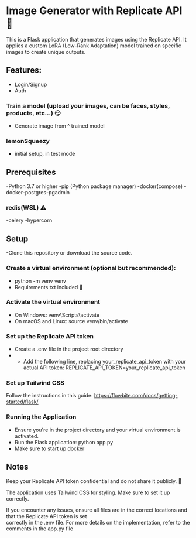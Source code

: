 # Image Generator with Replicate API 🤖

This is a Flask application that generates images using the Replicate API. It applies a custom LoRA (Low-Rank Adaptation) model trained on specific images to create unique outputs.

## Features:
* Login/Signup
* Auth
### Train a model (upload your images, can be faces, styles, products, etc...) 😏
* Generate image from ^ trained model

### lemonSqueezy
- initial setup, in test mode

## Prerequisites 
-Python 3.7 or higher
-pip (Python package manager)
-docker(compose) 
-docker-postgres-pgadmin
### redis(WSL) ⚠️
-celery
-hypercorn

## Setup
-Clone this repository or download the source code.

### Create a virtual environment (optional but recommended):
  - python -m venv venv
  - Requirements.txt included 🔋
  
### Activate the virtual environment
  - On Windows: venv\Scripts\activate
  - On macOS and Linux: source venv/bin/activate
  
### Set up the Replicate API token
  - Create a .env file in the project root directory
  - - Add the following line, replacing your_replicate_api_token with your actual API token:
     REPLICATE_API_TOKEN=your_replicate_api_token
    
### Set up Tailwind CSS
  Follow the instructions in this guide: https://flowbite.com/docs/getting-started/flask/
  
### Running the Application
  * Ensure you're in the project directory and your virtual environment is activated.
  * Run the Flask application:
      python app.py
  * Make sure to start up docker
    
## Notes

  Keep your Replicate API token confidential and do not share it publicly. 🚫
  
  The application uses Tailwind CSS for styling. Make sure to set it up correctly.
  
  If you encounter any issues, ensure all files are in the correct locations and that the Replicate API token is set   
  correctly in the .env file.
  For more details on the implementation, refer to the comments in the app.py file
